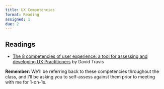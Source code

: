 ```yaml
---
title: UX Competencies
format: Reading
assigned: 1
due: 2
---
```


Readings
--------

- [The 8 competencies of user experience: a tool for assessing and developing UX Practitioners](https://www.userfocus.co.uk/articles/8-competencies-of-user-experience.html) by David Travis

**Remember:** We'll be referring back to these competencies throughout the class, and I'll be asking you to self-assess against them prior to meeting with me for 1-on-1s.
